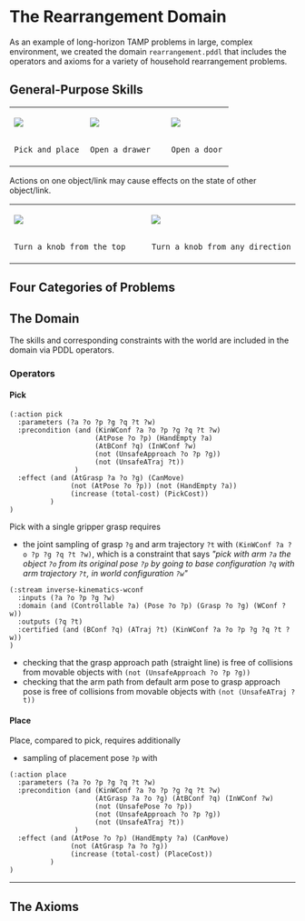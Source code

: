 # The Rearrangement Domain

As an example of long-horizon TAMP problems in large, complex environment, we created the domain `rearrangement.pddl` that includes the operators and axioms for a variety of household rearrangement problems.

## General-Purpose Skills

<table class="multicol">

<tr>
<td width="34%">

<img src="../gifs/skill-pick-place.gif"></img>
```txt

Pick and place
```

</td>
<td width="36.25%">

<img src="../gifs/skill-pull-drawer.gif"></img>

```txt

Open a drawer
```

</td>
<td width="27.5%">

<img src="../gifs/skill-knob-door.gif"></img>
```txt

Open a door
```

</td>
</tr>
</table>

Actions on one object/link may cause effects on the state of other object/link.

<table class="multicol">
<tr>
<td width="50%">

<img src="../gifs/skill-knob-faucet.gif"></img>

```txt

Turn a knob from the top
```

</td>
<td width="50%">

<img src="../gifs/skill-knob-stove.gif"></img>

```txt

Turn a knob from any direction
```

</td>
</tr>
</table>

## Four Categories of Problems



## The Domain

The skills and corresponding constraints with the world are included in the domain via PDDL operators.

### Operators

#### **Pick**

```
(:action pick
  :parameters (?a ?o ?p ?g ?q ?t ?w)
  :precondition (and (KinWConf ?a ?o ?p ?g ?q ?t ?w)
                     (AtPose ?o ?p) (HandEmpty ?a)
                     (AtBConf ?q) (InWConf ?w)
                     (not (UnsafeApproach ?o ?p ?g))
                     (not (UnsafeATraj ?t))
                )
  :effect (and (AtGrasp ?a ?o ?g) (CanMove)
               (not (AtPose ?o ?p)) (not (HandEmpty ?a))
               (increase (total-cost) (PickCost))
          )
)
```

Pick with a single gripper grasp requires

* the joint sampling of grasp `?g` and arm trajectory `?t` with `(KinWConf ?a ?o ?p ?g ?q ?t ?w)`, which is a constraint that says _"pick with arm `?a` the object `?o` from its original pose `?p` by going to base configuration `?q` with arm trajectory `?t`, in world configuration `?w`"_

```
(:stream inverse-kinematics-wconf
  :inputs (?a ?o ?p ?g ?w)
  :domain (and (Controllable ?a) (Pose ?o ?p) (Grasp ?o ?g) (WConf ?w))
  :outputs (?q ?t)
  :certified (and (BConf ?q) (ATraj ?t) (KinWConf ?a ?o ?p ?g ?q ?t ?w))
)
```

* checking that the grasp approach path (straight line) is free of collisions from movable objects with `(not (UnsafeApproach ?o ?p ?g))`
* checking that the arm path from default arm pose to grasp approach pose is free of collisions from movable objects with `(not (UnsafeATraj ?t))`


#### **Place**

Place, compared to pick, requires additionally

* sampling of placement pose `?p` with

```
(:action place
  :parameters (?a ?o ?p ?g ?q ?t ?w)
  :precondition (and (KinWConf ?a ?o ?p ?g ?q ?t ?w)
                     (AtGrasp ?a ?o ?g) (AtBConf ?q) (InWConf ?w)
                     (not (UnsafePose ?o ?p))
                     (not (UnsafeApproach ?o ?p ?g))
                     (not (UnsafeATraj ?t))
                )
  :effect (and (AtPose ?o ?p) (HandEmpty ?a) (CanMove)
               (not (AtGrasp ?a ?o ?g))
               (increase (total-cost) (PlaceCost))
          )
)
```

---

## The Axioms
